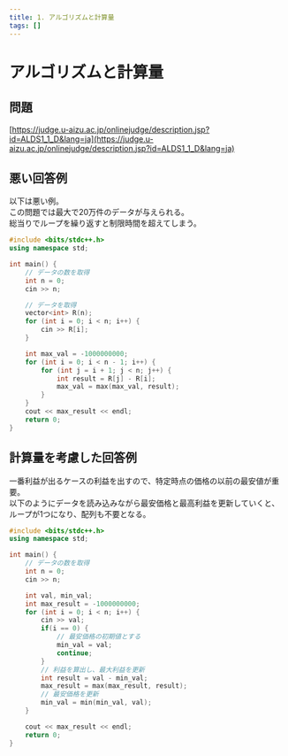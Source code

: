 ```yaml
---
title: 1. アルゴリズムと計算量
tags: []
---
```


# アルゴリズムと計算量

## 問題

[https://judge.u-aizu.ac.jp/onlinejudge/description.jsp?id=ALDS1_1_D&lang=ja](https://judge.u-aizu.ac.jp/onlinejudge/description.jsp?id=ALDS1_1_D&lang=ja)

## 悪い回答例

以下は悪い例。  
この問題では最大で20万件のデータが与えられる。  
総当りでループを繰り返すと制限時間を超えてしまう。

```cpp
#include <bits/stdc++.h>
using namespace std;

int main() {
    // データの数を取得
    int n = 0;
    cin >> n;

    // データを取得
    vector<int> R(n);
    for (int i = 0; i < n; i++) {
        cin >> R[i];
    }

    int max_val = -1000000000;
    for (int i = 0; i < n - 1; i++) {
        for (int j = i + 1; j < n; j++) {
            int result = R[j] - R[i];
            max_val = max(max_val, result);
        }
    }
    cout << max_result << endl;
    return 0;
}
```

## 計算量を考慮した回答例

一番利益が出るケースの利益を出すので、特定時点の価格の以前の最安値が重要。  
以下のようにデータを読み込みながら最安価格と最高利益を更新していくと、  
ループが1つになり、配列も不要となる。

```cpp
#include <bits/stdc++.h>
using namespace std;

int main() {
    // データの数を取得
    int n = 0;
    cin >> n;

    int val, min_val;
    int max_result = -1000000000;
    for (int i = 0; i < n; i++) {
        cin >> val;
        if(i == 0) {
            // 最安価格の初期値とする
            min_val = val;
            continue;
        }
        // 利益を算出し、最大利益を更新
        int result = val - min_val;
        max_result = max(max_result, result);
        // 最安価格を更新
        min_val = min(min_val, val);
    }

    cout << max_result << endl;
    return 0;
}
```
